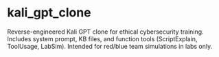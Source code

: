 # kali_gpt_clone
Reverse-engineered Kali GPT clone for ethical cybersecurity training. Includes system prompt, KB files, and function tools (ScriptExplain, ToolUsage, LabSim). Intended for red/blue team simulations in labs only.

